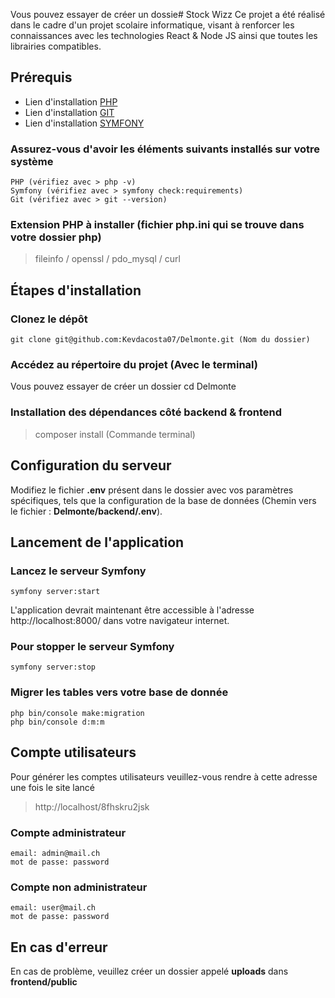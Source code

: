 Vous pouvez essayer de créer un dossie# Stock Wizz
Ce projet a été réalisé dans le cadre d'un projet scolaire informatique, visant à renforcer les connaissances avec les technologies React & Node JS ainsi que toutes les librairies compatibles.


## Prérequis

- Lien d'installation [PHP](https://www.php.net/downloads.php)
- Lien d'installation [GIT](https://git-scm.com/downloads)
- Lien d'installation [SYMFONY](https://symfony.com/doc/current/setup.html)

### Assurez-vous d'avoir les éléments suivants installés sur votre système
    PHP (vérifiez avec > php -v)
    Symfony (vérifiez avec > symfony check:requirements)
    Git (vérifiez avec > git --version)

### Extension PHP à installer (fichier php.ini qui se trouve dans votre dossier php)
>    fileinfo / openssl / pdo_mysql / curl

## Étapes d'installation
### Clonez le dépôt
    git clone git@github.com:Kevdacosta07/Delmonte.git (Nom du dossier)

### Accédez au répertoire du projet (Avec le terminal)
Vous pouvez essayer de créer un dossier
cd Delmonte


### Installation des dépendances côté backend & frontend
> composer install (Commande terminal)

## Configuration du serveur
Modifiez le fichier **.env** présent dans le dossier avec vos paramètres spécifiques, tels que la configuration de la base de données (Chemin vers le fichier : **Delmonte/backend/.env**).


## Lancement de l'application
### Lancez le serveur Symfony
    symfony server:start
L'application devrait maintenant être accessible à l'adresse http://localhost:8000/ dans votre navigateur internet.


### Pour stopper le serveur Symfony
    symfony server:stop

### Migrer les tables vers votre base de donnée
    php bin/console make:migration
    php bin/console d:m:m

## Compte utilisateurs
Pour générer les comptes utilisateurs veuillez-vous rendre à cette adresse une fois le site lancé
> http://localhost/8fhskru2jsk

### Compte administrateur
    email: admin@mail.ch
    mot de passe: password

### Compte non administrateur
    email: user@mail.ch
    mot de passe: password


## En cas d'erreur
En cas de problème, veuillez créer un dossier appelé **uploads** dans **frontend/public**